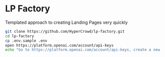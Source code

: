 LP Factory
======================

Templated approach to creating Landing Pages very quickly

```bash
git clone https://github.com/HyperCrowd/lp-factory.git
cd lp-factory
cp .env.sample .env
open https://platform.openai.com/account/api-keys
echo "Go to https://platform.openai.com/account/api-keys, create a new key, and paste it here, then press Enter:" && read -r input_key && sed -i "s/^OPENAI_KEY=.*/OPENAI_KEY=$input_key/" .env
```
